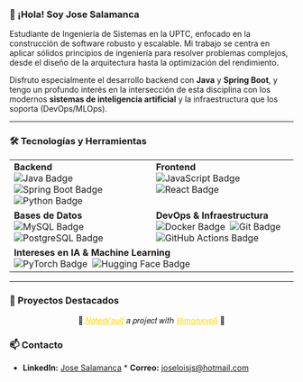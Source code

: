 ### 👋 ¡Hola! Soy Jose Salamanca

Estudiante de Ingeniería de Sistemas en la UPTC, enfocado en la construcción de software robusto y escalable. Mi trabajo se centra en aplicar sólidos principios de ingeniería para resolver problemas complejos, desde el diseño de la arquitectura hasta la optimización del rendimiento.

Disfruto especialmente el desarrollo backend con **Java** y **Spring Boot**, y tengo un profundo interés en la intersección de esta disciplina con los modernos **sistemas de inteligencia artificial** y la infraestructura que los soporta (DevOps/MLOps).

---

### 🛠️ Tecnologías y Herramientas

<table>
  <tr>
    <td valign="top" width="50%">
      <strong>Backend</strong><br>
      <img src="https://img.shields.io/badge/Java-007396?style=for-the-badge&logo=java&logoColor=white" alt="Java Badge"/>&nbsp;
      <img src="https://img.shields.io/badge/Spring%20Boot-6DB33F?style=for-the-badge&logo=spring-boot&logoColor=white" alt="Spring Boot Badge"/>&nbsp;
      <img src="https://img.shields.io/badge/Python-3776AB?style=for-the-badge&logo=python&logoColor=white" alt="Python Badge"/>&nbsp;
    </td>
    <td valign="top" width="50%">
      <strong>Frontend</strong><br>
      <img src="https://img.shields.io/badge/JavaScript-F7DF1E?style=for-the-badge&logo=javascript&logoColor=black" alt="JavaScript Badge"/>&nbsp;
      <img src="https://img.shields.io/badge/React-20232A?style=for-the-badge&logo=react&logoColor=61DAFB" alt="React Badge"/>&nbsp;
    </td>
  </tr>
  <tr>
    <td valign="top" width="50%">
      <strong>Bases de Datos</strong><br>
      <img src="https://img.shields.io/badge/MySQL-4479A1?style=for-the-badge&logo=mysql&logoColor=white" alt="MySQL Badge"/>&nbsp;
      <img src="https://img.shields.io/badge/PostgreSQL-316192?style=for-the-badge&logo=postgresql&logoColor=white" alt="PostgreSQL Badge"/>&nbsp;
    </td>
    <td valign="top" width="50%">
      <strong>DevOps & Infraestructura</strong><br>
      <img src="https://img.shields.io/badge/Docker-2496ED?style=for-the-badge&logo=docker&logoColor=white" alt="Docker Badge"/>&nbsp;
      <img src="https://img.shields.io/badge/Git-F05032?style=for-the-badge&logo=git&logoColor=white" alt="Git Badge"/>&nbsp;
      <img src="https://img.shields.io/badge/GitHub%20Actions-2088FF?style=for-the-badge&logo=github-actions&logoColor=white" alt="GitHub Actions Badge"/>&nbsp;
    </td>
  </tr>
   <tr>
    <td valign="top" colspan="2">
      <strong>Intereses en IA & Machine Learning</strong><br>
      <img src="https://img.shields.io/badge/PyTorch-EE4C2C?style=for-the-badge&logo=pytorch&logoColor=white" alt="PyTorch Badge"/>&nbsp;
      <img src="https://img.shields.io/badge/%F0%9F%A4%97%20Hugging%20Face-FFD21E?style=for-the-badge&logo=hugging-face&logoColor=black" alt="Hugging Face Badge"/>&nbsp;
    </td>
  </tr>
</table>

---

### 🚀 Proyectos Destacados

<p align="center">🍬 <a href="https://github.com/monxvoll/NotesVault" style="color: gold;">𝑁𝑜𝑡𝑒𝑠𝑉𝑎𝑢𝑙𝑡</a> 𝑎 𝑝𝑟𝑜𝑗𝑒𝑐𝑡 𝑤𝑖𝑡ℎ <a href="https://github.com/monxvoll" style="color: gold;">@monxvoll</a> 🍬</p>

### 📫 Contacto

* **LinkedIn:** [Jose Salamanca](https://www.linkedin.com/in/jose-luis-salamanca-lopez-192365247/) * **Correo:** joseloisjs@hotmail.com
